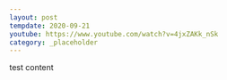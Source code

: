 ```yaml
---
layout: post
tempdate: 2020-09-21
youtube: https://www.youtube.com/watch?v=4jxZAKk_nSk
category: _placeholder
---
```

test content